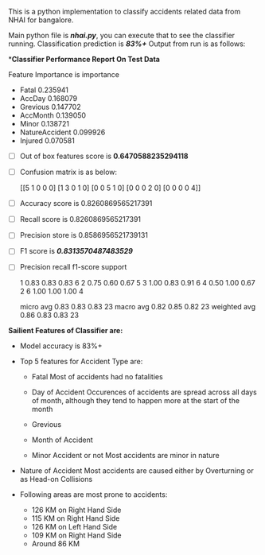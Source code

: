 This is a python implementation to classify accidents related data from NHAI for bangalore.

 Main python file is ***nhai.py***, you can execute that to see the classifier running. Classification prediction is ***83%+***  Output from run is as follows:

  

*********Classifier Performance Report On Test Data********

Feature Importance is importance

 - Fatal 0.235941 
 - AccDay 0.168079 
 - Grevious 0.147702 
 - AccMonth 0.139050
 - Minor 0.138721 
 - NatureAccident 0.099926 
 - Injured 0.070581
 
 - [ ] Out of box features score is **0.6470588235294118**
 - [ ] Confusion matrix is as below:

    [[5 1 0 0 0]
    [1 3 0 1 0]
    [0 0 5 1 0]
    [0 0 0 2 0]
    [0 0 0 0 4]]

 - [ ] Accuracy score is 0.8260869565217391
 - [ ] Recall score is 0.8260869565217391
 - [ ] Precision store is 0.8586956521739131
 - [ ] F1 score is ***0.8313570487483529***
 - [ ] Precision recall f1-score support

    1 0.83 0.83 0.83 6
    2 0.75 0.60 0.67 5
    3 1.00 0.83 0.91 6
    4 0.50 1.00 0.67 2
    6 1.00 1.00 1.00 4

    micro avg 0.83 0.83 0.83 23
    macro avg 0.82 0.85 0.82 23
    weighted avg 0.86 0.83 0.83 23

**Sailient Features of Classifier are:**

 - Model accuracy is 83%+
 - Top 5 features for Accident Type are:
	 - Fatal 
		Most of accidents had no fatalities
	 - Day of Accident 
Occurences of accidents are spread across all days of month, although they tend to happen more at the start of the month

	 - Grevious
	 - Month of Accident
	 - Minor Accident or not 
	 Most accidents are minor in nature
	 
 - Nature of Accident
 Most accidents are caused either by Overturning or as Head-on Collisions

 - Following areas are most prone to accidents:
	 - 126 KM on Right Hand Side
	 - 115 KM on Right Hand Side
	 - 126 KM on Left Hand Side
	 - 109 KM on Right Hand Side
	 - Around 86 KM

